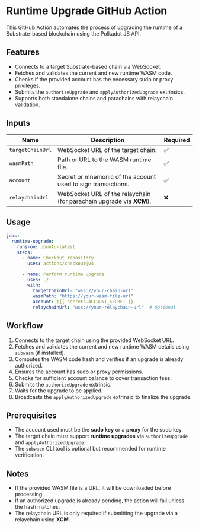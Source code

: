 # Runtime Upgrade GitHub Action

This GitHub Action automates the process of upgrading the runtime of a Substrate-based blockchain using the Polkadot JS API.

## Features

- Connects to a target Substrate-based chain via WebSocket.
- Fetches and validates the current and new runtime WASM code.
- Checks if the provided account has the necessary sudo or proxy privileges.
- Submits the `authorizeUpgrade` and `applyAuthorizedUpgrade` extrinsics.
- Supports both standalone chains and parachains with relaychain validation.

## Inputs

| Name           | Description                                                          | Required |
|---------------|----------------------------------------------------------------------|----------|
| `targetChainUrl` | WebSocket URL of the target chain.                                   | ✅ |
| `wasmPath` | Path or URL to the WASM runtime file.                                | ✅ |
| `account` | Secret or mnemonic of the account used to sign transactions.         | ✅ |
| `relaychainUrl` | WebSocket URL of the relaychain (for parachain upgrade via **XCM**). | ❌ |

## Usage

```yaml
jobs:
  runtime-upgrade:
    runs-on: ubuntu-latest
    steps:
      - name: Checkout repository
        uses: actions/checkout@v4

      - name: Perform runtime upgrade
        uses: ./
        with:
          targetChainUrl: "wss://your-chain-url"
          wasmPath: "https://your-wasm-file-url"
          account: ${{ secrets.ACCOUNT_SECRET }}
          relaychainUrl: "wss://your-relaychain-url"  # Optional
```

## Workflow

1. Connects to the target chain using the provided WebSocket URL.
2. Fetches and validates the current and new runtime WASM details using `subwasm` (if installed).
3. Computes the WASM code hash and verifies if an upgrade is already authorized.
4. Ensures the account has sudo or proxy permissions.
5. Checks for sufficient account balance to cover transaction fees.
6. Submits the `authorizeUpgrade` extrinsic.
7. Waits for the upgrade to be applied.
8. Broadcasts the `applyAuthorizedUpgrade` extrinsic to finalize the upgrade.

## Prerequisites

- The account used must be the **sudo key** or a **proxy** for the sudo key.
- The target chain must support **runtime upgrades** via `authorizeUpgrade` and `applyAuthorizedUpgrade`.
- The `subwasm` CLI tool is optional but recommended for runtime verification.

## Notes

- If the provided WASM file is a URL, it will be downloaded before processing.
- If an authorized upgrade is already pending, the action will fail unless the hash matches.
- The relaychain URL is only required if submitting the upgrade via a relaychain using **XCM**.
